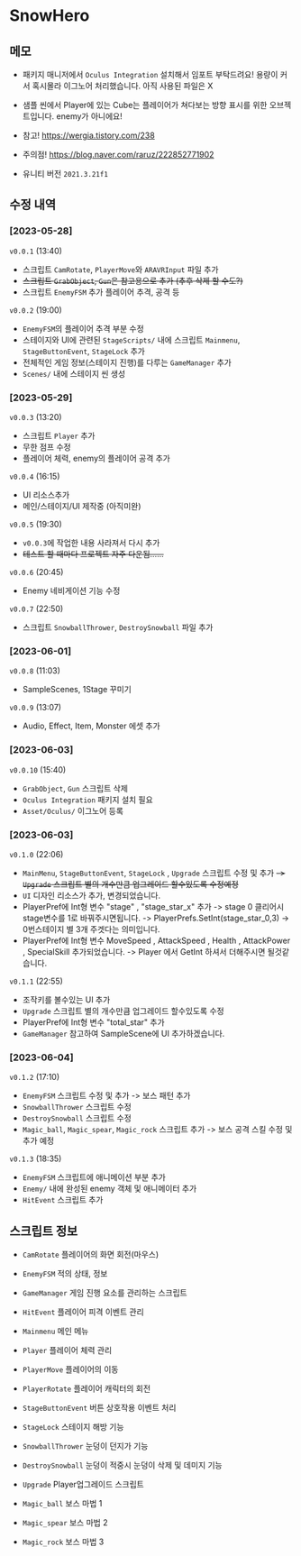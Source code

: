 # SnowHero

## 메모
- 패키지 매니저에서 `Oculus Integration` 설치해서 임포트 부탁드려요! 용량이 커서 혹시몰라 이그노어 처리했습니다. 아직 사용된 파일은 X

- 샘플 씬에서 Player에 있는 Cube는 플레이어가 쳐다보는 방향 표시를 위한 오브젝트입니다. enemy가 아니에요!

- 참고!
https://wergia.tistory.com/238

- 주의점!
https://blog.naver.com/raruz/222852771902

- 유니티 버전
`2021.3.21f1`

## 수정 내역
### [2023-05-28]
`v0.0.1` (13:40)
- 스크립트 `CamRotate`, `PlayerMove`와 `ARAVRInput` 파일 추가 
- ~~스크립트 `GrabObject`, `Gun`은 참고용으로 추가 (추후 삭제 할 수도?)~~
- 스크립트 `EnemyFSM` 추가
    플레이어 추격, 공격 등

`v0.0.2` (19:00)
- `EnemyFSM`의 플레이어 추격 부분 수정
- 스테이지와 UI에 관련된 `StageScripts/` 내에 스크립트 `Mainmenu`, `StageButtonEvent`, `StageLock` 추가
- 전체적인 게임 정보(스테이지 진행)를 다루는 `GameManager` 추가
- `Scenes/` 내에 스테이지 씬 생성

### [2023-05-29]
`v0.0.3` (13:20)
- 스크립트 `Player` 추가
- 무한 점프 수정
- 플레이어 체력, enemy의 플레이어 공격 추가

`v0.0.4` (16:15)
- UI 리소스추가
- 메인/스테이지/UI 제작중 (아직미완)

`v0.0.5` (19:30)
- `v0.0.3`에 작업한 내용 사라져서 다시 추가
- ~~테스트 할 때마다 프로젝트 자주 다운됨......~~

`v0.0.6` (20:45)
- Enemy 네비게이션 기능 수정

`v0.0.7` (22:50)
- 스크립트 `SnowballThrower`, `DestroySnowball` 파일  추가

### [2023-06-01]
`v0.0.8` (11:03)
- SampleScenes, 1Stage 꾸미기

`v0.0.9` (13:07)
- Audio, Effect, Item, Monster 에셋 추가

### [2023-06-03]
`v0.0.10` (15:40)
- `GrabObject`, `Gun` 스크립트 삭제
- `Oculus Integration` 패키지 설치 필요
- `Asset/Oculus/` 이그노어 등록

### [2023-06-03]
`v0.1.0` (22:06)
- `MainMenu`, `StageButtonEvent`, `StageLock` , `Upgrade` 스크립트 수정 및 추가
    ~~->  `Upgrade` 스크립트 별의 개수만큼 업그레이드 할수있도록 수정예정~~ 
- `UI` 디자인 리소스가 추가, 변경되었습니다.
- PlayerPref에 Int형 변수 "stage" , "stage_star_x" 추가 
    -> stage 0 클리어시 stage변수를 1로 바꿔주시면됩니다. 
    -> PlayerPrefs.SetInt(stage_star_0,3) -> 0번스테이지 별 3개 주겟다는 의미입니다. 
- PlayerPref에 Int형 변수 MoveSpeed , AttackSpeed , Health , AttackPower , SpecialSkill 추가되었습니다. 
    -> Player 에서 GetInt 하셔서 더해주시면 될것같습니다.

`v0.1.1` (22:55)
- 조작키를 볼수있는 UI 추가
- `Upgrade` 스크립트 별의 개수만큼 업그레이드 할수있도록 수정
- PlayerPref에 Int형 변수 "total_star" 추가 
- `GameManager` 참고하여 SampleScene에 UI 추가하겠습니다. 

### [2023-06-04]
`v0.1.2` (17:10)
- `EnemyFSM` 스크립트 수정 및 추가
    -> 보스 패턴 추가
- `SnowballThrower` 스크립트 수정
- `DestroySnowball` 스크립트 수정
- `Magic_ball`, `Magic_spear`, `Magic_rock` 스크립트 추가
    -> 보스 공격 스킬 수정 및 추가 예정

`v0.1.3` (18:35)
- `EnemyFSM` 스크립트에 애니메이션 부분 추가
- `Enemy/` 내에 완성된 enemy 객체 및 애니메이터 추가
- `HitEvent` 스크립트 추가

## 스크립트 정보
- `CamRotate`
    플레이어의 화면 회전(마우스)

- `EnemyFSM`
    적의 상태, 정보

- `GameManager`
    게임 진행 요소를 관리하는 스크립트

- `HitEvent`
    플레이어 피격 이벤트 관리

- `Mainmenu`
    메인 메뉴

- `Player`
    플레이어 체력 관리

- `PlayerMove`
    플레이어의 이동

- `PlayerRotate`
    플레이어 캐릭터의 회전

- `StageButtonEvent`
    버튼 상호작용 이벤트 처리

- `StageLock`
    스테이지 해방 기능

- `SnowballThrower`
    눈덩이 던지가 기능

- `DestroySnowball`
    눈덩이 적중시 눈덩이 삭제 및 데미지 기능

- `Upgrade` 
    Player업그레이드 스크립트 

- `Magic_ball`
    보스 마법 1
- `Magic_spear`
    보스 마법 2
- `Magic_rock`
    보스 마법 3
